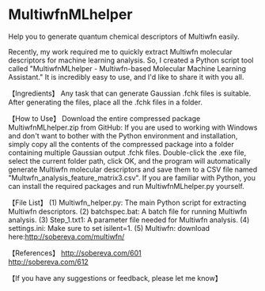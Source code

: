 # MultiwfnMLhelper
Help you to generate quantum chemical descriptors of Multiwfn easily.


Recently, my work required me to quickly extract Multiwfn molecular descriptors for machine learning analysis. So, I created a Python script tool called "MultiwfnMLhelper - Multiwfn-based Molecular Machine Learning Assistant." It is incredibly easy to use, and I'd like to share it with you all.

【Ingredients】
Any task that can generate Gaussian .fchk files is suitable. After generating the files, place all the .fchk files in a folder.

【How to Use】
Download the entire compressed package MultiwfnMLhelper.zip from GitHub: If you are used to working with Windows and don't want to bother with the Python environment and installation, simply copy all the contents of the compressed package into a folder containing multiple Gaussian output .fchk files. Double-click the .exe file, select the current folder path, click OK, and the program will automatically generate Multiwfn molecular descriptors and save them to a CSV file named "Multwfn_analysis_feature_matrix3.csv".
If you are familiar with Python, you can install the required packages and run MultiwfnMLhelper.py yourself.
   
【File List】
(1) Multiwfn_helper.py: The main Python script for extracting Multiwfn descriptors.
(2) batchspec.bat: A batch file for running Multiwfn analysis.
(3) Step_1.txt1: A parameter file needed for Multiwfn analysis.
(4) settings.ini: Make sure to set isilent=1.
(5) Multiwfn: download here:http://sobereva.com/multiwfn/

【References】
http://sobereva.com/601  
http://sobereva.com/612

【If you have any suggestions or feedback, please let me know】

